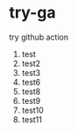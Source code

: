 # try-ga

try github action

1. test
1. test2
1. test3
1. test6
1. test8
1. test9
1. test10
1. test11